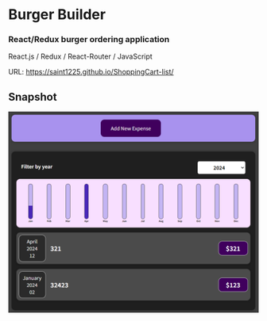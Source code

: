 # Burger Builder
### React/Redux burger ordering application


React.js / Redux / React-Router / JavaScript

URL: https://saint1225.github.io/ShoppingCart-list/

## Snapshot
![ShoppingCart-list](https://github.com/Saint1225/ShoppingCart-list/blob/master/ShoppingCart_list.png)